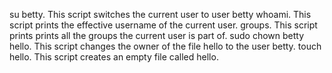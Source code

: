 su betty. This script switches the current user to user betty
whoami. This script prints the effective username of the current user.
groups. This script prints prints all the groups the current user is part of.
sudo chown betty hello. This script changes the owner of the file hello to the user betty.
touch hello. This script creates an empty file called hello.
